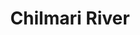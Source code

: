 ---
title: "Chilmari River"
title_bn: "চিলমারী নদী"
description: "It takes off from Nabaganga river at Mehendiganj upazila of Barisal district and ends at Biddantapur by meeting with Arial Khan river."
---